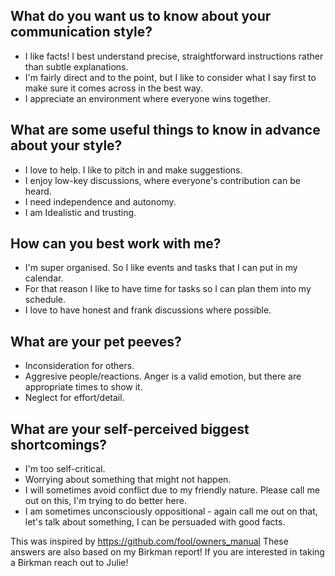 
## What do you want us to know about your communication style?
- I like facts! I best understand precise, straightforward instructions rather than subtle explanations.
- I'm fairly direct and to the point, but I like to consider what I say first to make sure it comes across in the best way.
- I appreciate an environment where everyone wins together.

## What are some useful things to know in advance about your style?
- I love to help. I like to pitch in and make suggestions.
- I enjoy low-key discussions, where everyone's contribution can be heard.
- I need independence and autonomy.
- I am Idealistic and trusting.

## How can you best work with me?
- I'm super organised. So I like events and tasks that I can put in my calendar.
- For that reason I like to have time for tasks so I can plan them into my schedule.
- I love to have honest and frank discussions where possible.

## What are your pet peeves?
- Inconsideration for others. 
- Aggresive people/reactions. Anger is a valid emotion, but there are appropriate times to show it.
- Neglect for effort/detail.


## What are your self-perceived biggest shortcomings?
- I'm too self-critical.
- Worrying about something that might not happen.
- I will sometimes avoid conflict due to my friendly nature. Please call me out on this, I'm trying to do better here.
- I am sometimes unconsciously oppositional - again call me out on that, let's talk about something, I can be persuaded with good facts.

This was inspired by https://github.com/fool/owners_manual
These answers are also based on my Birkman report! If you are interested in taking a Birkman reach out to Julie!
